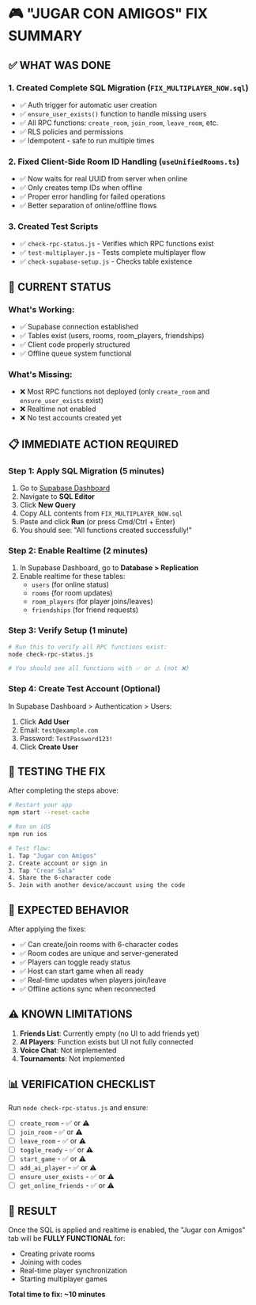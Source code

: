 # 🎮 "JUGAR CON AMIGOS" FIX SUMMARY

## ✅ WHAT WAS DONE

### 1. **Created Complete SQL Migration** (`FIX_MULTIPLAYER_NOW.sql`)
- ✅ Auth trigger for automatic user creation
- ✅ `ensure_user_exists()` function to handle missing users
- ✅ All RPC functions: `create_room`, `join_room`, `leave_room`, etc.
- ✅ RLS policies and permissions
- ✅ Idempotent - safe to run multiple times

### 2. **Fixed Client-Side Room ID Handling** (`useUnifiedRooms.ts`)
- ✅ Now waits for real UUID from server when online
- ✅ Only creates temp IDs when offline
- ✅ Proper error handling for failed operations
- ✅ Better separation of online/offline flows

### 3. **Created Test Scripts**
- ✅ `check-rpc-status.js` - Verifies which RPC functions exist
- ✅ `test-multiplayer.js` - Tests complete multiplayer flow
- ✅ `check-supabase-setup.js` - Checks table existence

## 🔴 CURRENT STATUS

### What's Working:
- ✅ Supabase connection established
- ✅ Tables exist (users, rooms, room_players, friendships)
- ✅ Client code properly structured
- ✅ Offline queue system functional

### What's Missing:
- ❌ Most RPC functions not deployed (only `create_room` and `ensure_user_exists` exist)
- ❌ Realtime not enabled
- ❌ No test accounts created yet

## 📋 IMMEDIATE ACTION REQUIRED

### Step 1: Apply SQL Migration (5 minutes)
1. Go to [Supabase Dashboard](https://supabase.com/dashboard)
2. Navigate to **SQL Editor**
3. Click **New Query**
4. Copy ALL contents from `FIX_MULTIPLAYER_NOW.sql`
5. Paste and click **Run** (or press Cmd/Ctrl + Enter)
6. You should see: "All functions created successfully!"

### Step 2: Enable Realtime (2 minutes)
1. In Supabase Dashboard, go to **Database > Replication**
2. Enable realtime for these tables:
   - `users` (for online status)
   - `rooms` (for room updates)
   - `room_players` (for player joins/leaves)
   - `friendships` (for friend requests)

### Step 3: Verify Setup (1 minute)
```bash
# Run this to verify all RPC functions exist:
node check-rpc-status.js

# You should see all functions with ✅ or ⚠️ (not ❌)
```

### Step 4: Create Test Account (Optional)
In Supabase Dashboard > Authentication > Users:
1. Click **Add User**
2. Email: `test@example.com`
3. Password: `TestPassword123!`
4. Click **Create User**

## 🧪 TESTING THE FIX

After completing the steps above:

```bash
# Restart your app
npm start --reset-cache

# Run on iOS
npm run ios

# Test flow:
1. Tap "Jugar con Amigos"
2. Create account or sign in
3. Tap "Crear Sala" 
4. Share the 6-character code
5. Join with another device/account using the code
```

## 🎯 EXPECTED BEHAVIOR

After applying the fixes:
- ✅ Can create/join rooms with 6-character codes
- ✅ Room codes are unique and server-generated
- ✅ Players can toggle ready status
- ✅ Host can start game when all ready
- ✅ Real-time updates when players join/leave
- ✅ Offline actions sync when reconnected

## ⚠️ KNOWN LIMITATIONS

1. **Friends List**: Currently empty (no UI to add friends yet)
2. **AI Players**: Function exists but UI not fully connected
3. **Voice Chat**: Not implemented
4. **Tournaments**: Not implemented

## 📊 VERIFICATION CHECKLIST

Run `node check-rpc-status.js` and ensure:
- [ ] `create_room` - ✅ or ⚠️
- [ ] `join_room` - ✅ or ⚠️  
- [ ] `leave_room` - ✅ or ⚠️
- [ ] `toggle_ready` - ✅ or ⚠️
- [ ] `start_game` - ✅ or ⚠️
- [ ] `add_ai_player` - ✅ or ⚠️
- [ ] `ensure_user_exists` - ✅ or ⚠️
- [ ] `get_online_friends` - ✅ or ⚠️

## 🚀 RESULT

Once the SQL is applied and realtime is enabled, the "Jugar con Amigos" tab will be **FULLY FUNCTIONAL** for:
- Creating private rooms
- Joining with codes
- Real-time player synchronization
- Starting multiplayer games

**Total time to fix: ~10 minutes**